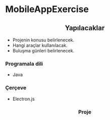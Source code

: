 # MobileAppExercise

<h2 align="center">Yapılacaklar</h2>

<ul>
    <li>Projenin konusu belirlenecek.</li>
    <li>Hangi araçlar kullanılacak.</li>
    <li>Buluşma günleri belirlenecek.</li>
</ul>

<h3> Programala dili </h3>
<ul>
    <li>Java</li>
</ul>

<h3> Çerçeve </h3>
<ul>
    <li>Electron.js</li>
</ul>

<h3 align ="center">Proje</h3>
